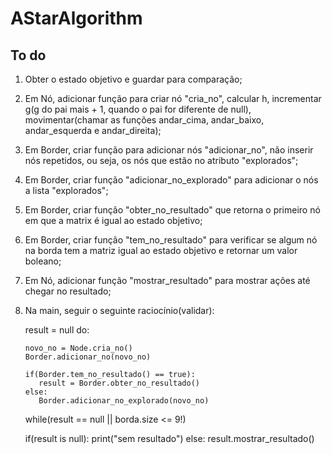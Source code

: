 # AStarAlgorithm

## To do

1. Obter o estado objetivo e guardar para comparação;
2. Em Nó, adicionar função para criar nó "cria_no", calcular h, incrementar g(g do pai mais + 1, quando o pai for diferente de null), movimentar(chamar as funções andar_cima, andar_baixo, andar_esquerda e andar_direita);
3. Em Border, criar função para adicionar nós "adicionar_no", não inserir nós repetidos, ou seja, os nós que estão no atributo "explorados";
4. Em Border, criar função "adicionar_no_explorado" para adicionar o nós a lista "explorados";
5. Em Border, criar função "obter_no_resultado" que retorna o primeiro nó em que a matrix é igual ao estado objetivo;
6. Em Border, criar função "tem_no_resultado" para verificar se algum nó na borda tem a matriz igual ao estado objetivo e retornar um valor boleano;
7. Em Nó, adicionar função "mostrar_resultado" para mostrar ações até chegar no resultado;

8. Na main, seguir o seguinte raciocínio(validar):

     result = null
     do:         
       
       novo_no = Node.cria_no()
       Border.adicionar_no(novo_no)
       
       if(Border.tem_no_resultado() == true):
          result = Border.obter_no_resultado()
       else:
          Border.adicionar_no_explorado(novo_no)

     while(result == null || borda.size <= 9!) 

     if(result is null):
       print("sem resultado")
     else:
       result.mostrar_resultado()
     